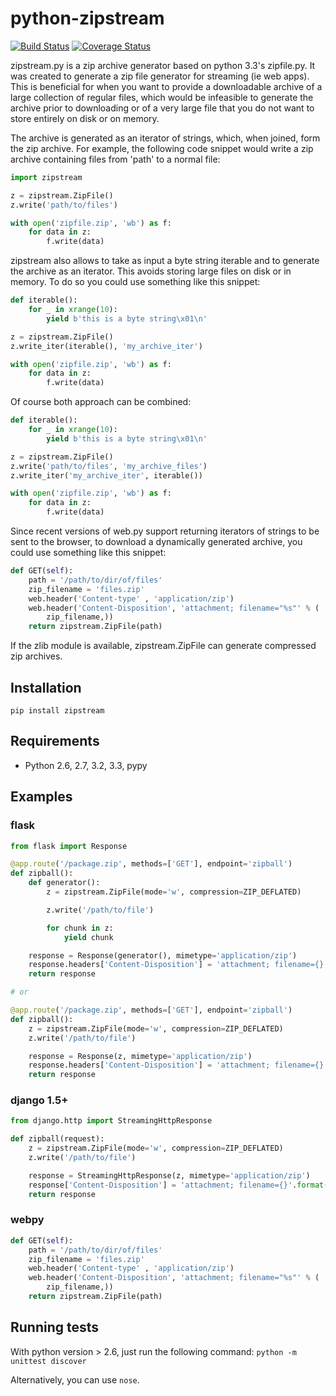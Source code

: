 
# python-zipstream

[![Build Status](https://travis-ci.org/allanlei/python-zipstream.png?branch=master)](https://travis-ci.org/allanlei/python-zipstream)
[![Coverage Status](https://coveralls.io/repos/allanlei/python-zipstream/badge.png)](https://coveralls.io/r/allanlei/python-zipstream)

zipstream.py is a zip archive generator based on python 3.3's zipfile.py. It was created to
generate a zip file generator for streaming (ie web apps). This is beneficial for when you 
want to provide a downloadable archive of a large collection of regular files, which would be infeasible to
generate the archive prior to downloading or of a very large file that you do not want to store entirely on disk or on memory.

The archive is generated as an iterator of strings, which, when joined, form
the zip archive. For example, the following code snippet would write a zip
archive containing files from 'path' to a normal file:

```python
import zipstream

z = zipstream.ZipFile()
z.write('path/to/files')

with open('zipfile.zip', 'wb') as f:
    for data in z:
        f.write(data)
```

zipstream also allows to take as input a byte string iterable and to generate
the archive as an iterator.
This avoids storing large files on disk or in memory.
To do so you could use something like this snippet:

```python
def iterable():
    for _ in xrange(10):
        yield b'this is a byte string\x01\n'

z = zipstream.ZipFile()
z.write_iter(iterable(), 'my_archive_iter')

with open('zipfile.zip', 'wb') as f:
    for data in z:
        f.write(data)
```

Of course both approach can be combined:

```python
def iterable():
    for _ in xrange(10):
        yield b'this is a byte string\x01\n'

z = zipstream.ZipFile()
z.write('path/to/files', 'my_archive_files')
z.write_iter('my_archive_iter', iterable())

with open('zipfile.zip', 'wb') as f:
    for data in z:
        f.write(data)
```

Since recent versions of web.py support returning iterators of strings to be
sent to the browser, to download a dynamically generated archive, you could
use something like this snippet:

```python
def GET(self):
    path = '/path/to/dir/of/files'
    zip_filename = 'files.zip'
    web.header('Content-type' , 'application/zip')
    web.header('Content-Disposition', 'attachment; filename="%s"' % (
        zip_filename,))
    return zipstream.ZipFile(path)
```

If the zlib module is available, zipstream.ZipFile can generate compressed zip
archives.

## Installation

```
pip install zipstream
```

## Requirements

  * Python 2.6, 2.7, 3.2, 3.3, pypy

## Examples

### flask

```python
from flask import Response

@app.route('/package.zip', methods=['GET'], endpoint='zipball')
def zipball():
    def generator():
    	z = zipstream.ZipFile(mode='w', compression=ZIP_DEFLATED)

    	z.write('/path/to/file')

    	for chunk in z:
    		yield chunk

    response = Response(generator(), mimetype='application/zip')
    response.headers['Content-Disposition'] = 'attachment; filename={}'.format('files.zip')
    return response

# or

@app.route('/package.zip', methods=['GET'], endpoint='zipball')
def zipball():
	z = zipstream.ZipFile(mode='w', compression=ZIP_DEFLATED)
	z.write('/path/to/file')

    response = Response(z, mimetype='application/zip')
    response.headers['Content-Disposition'] = 'attachment; filename={}'.format('files.zip')
    return response
```

### django 1.5+

```python
from django.http import StreamingHttpResponse

def zipball(request):
	z = zipstream.ZipFile(mode='w', compression=ZIP_DEFLATED)
	z.write('/path/to/file')

    response = StreamingHttpResponse(z, mimetype='application/zip')
    response['Content-Disposition'] = 'attachment; filename={}'.format('files.zip')
    return response
```

### webpy

```python
def GET(self):
    path = '/path/to/dir/of/files'
    zip_filename = 'files.zip'
    web.header('Content-type' , 'application/zip')
    web.header('Content-Disposition', 'attachment; filename="%s"' % (
        zip_filename,))
    return zipstream.ZipFile(path)
```

## Running tests
    
With python version > 2.6, just run the following command: `python -m unittest discover`

Alternatively, you can use `nose`.
